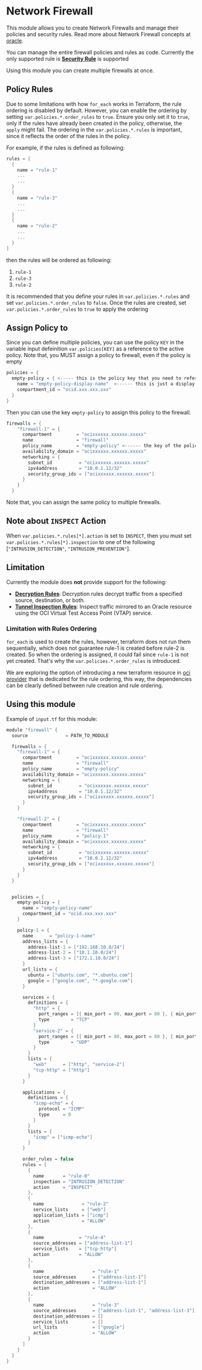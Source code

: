 # Network Firewall

This module allows you to create  Network Firewalls and manage their policies and security rules. Read more about Network Firewall concepts at [oracle](https://docs.oracle.com/en-us/iaas/Content/network-firewall/overview.htm).

You can manage the entire firewall policies and rules as code. Currently the only supported rule is [**Security Rule**](https://docs.oracle.com/en-us/iaas/Content/network-firewall/policy-components.htm#components) is supported

Using this module you can create multiple firewalls at once.

## Policy Rules
Due to some limitations with how `for_each` works in Terraform, the rule ordering is disabled by default. However, you can enable the ordering by setting `var.policies.*.order_rules` to `true`. Ensure you only set it to `true`, only if the rules have already been created in the policy, otherwise, the `apply` might fail. The ordering in the `var.policies.*.rules` is important, since it reflects the order of the rules in the policy.

For example, if the rules is defined as following:
```h
rules = [
  {
    name = "rule-1"
    ...
    ...
  }
  {
    name = "rule-3"
    ...
    ...
  }
  {
    name = "rule-2"
    ...
    ...
  }
]
```
then the rules will be ordered as following:
1. `rule-1`
2. `rule-3`
3. `rule-2`


It is recommended that you define your rules in `var.policies.*.rules` and set `var.policies.*.order_rules` to `false`. Once the rules are created, set `var.policies.*.order_rules` to `true` to apply the ordering

## Assign Policy to 
Since you can define multiple policies, you can use the policy `KEY` in the variable input defeinition `var.policies[KEY]` as a reference to the active policy. Note that, you MUST assign a policy to firewall, even if the policy is empty
```h
policies = {
  empty-policy = { <----- this is the policy key that you need to refer to in the firewall
    name = "empty-policy-display-name"  <------ this is just a display name
    compartment_id = "ocid.xxx.xxx.xxx"
  }
}
```
Then you can use the key `empty-policy` to assign this policy to the firewall.

```h
firewalls = {
    "firewall-1" = {
      compartment         = "ocixxxxxx.xxxxxx.xxxxx"
      name                = "firewall"
      policy_name         = "empty-policy" <------ the key of the policy created 
      availability_domain = "ocixxxxxx.xxxxxx.xxxxx"
      networking = {
        subnet_id          = "ocixxxxxx.xxxxxx.xxxxx"
        ipv4address        = "10.0.1.12/32"
        security_group_ids = ["ocixxxxxx.xxxxxx.xxxxx"]
      }
    }
  }

```

Note that, you can assign the same policy to multiple firewalls.

##
## Note about `INSPECT` Action
When `var.policies.*.rules[*].action` is set to `INSPECT`, then you must set `var.policies.*.rules[*].inspection` to one of the following [`"INTRUSION_DETECTION"`, `"INTRUSION_PREVENTION"`].

## Limitation
Currently the module does **not** provide support for the following:
* [**Decryption Rules**](https://docs.oracle.com/en-us/iaas/Content/network-firewall/policy-components.htm#components): Decryption rules decrypt traffic from a specified source, destination, or both.
* [**Tunnel Inspection Rules**](https://docs.oracle.com/en-us/iaas/Content/network-firewall/policy-components.htm#components): Inspect traffic mirrored to an Oracle resource using the OCI Virtual Test Access Point (VTAP) service.
### Limitation with Rules Ordering
`for_each` is used to create the rules, however, terraform does not run them sequentially, which does not guarantee rule-1 is created before rule-2 is created. So when the ordering is assigned, it could fail since `rule-1` is not yet created. That's why the `var.policies.*.order_rules` is introduced.

We are exploring the option of introducing a new terraform resource in [oci provider](https://github.com/oracle/terraform-provider-oci) that is dedicated for the rule ordering, this way, the dependencies can be clearly defined between rule creation and rule ordering.

## Using this module


Example of `input.tf` for this module:

```h
module "firewall" {
  source              = PATH_TO_MODULE

  firewalls = {
    "firewall-1" = {
      compartment         = "ocixxxxxx.xxxxxx.xxxxx"
      name                = "firewall"
      policy_name         = "empty-policy"
      availability_domain = "ocixxxxxx.xxxxxx.xxxxx"
      networking = {
        subnet_id          = "ocixxxxxx.xxxxxx.xxxxx"
        ipv4address        = "10.0.1.12/32"
        security_group_ids = ["ocixxxxxx.xxxxxx.xxxxx"]
      }
    }

    "firewall-2" = {
      compartment         = "ocixxxxxx.xxxxxx.xxxxx"
      name                = "firewall"
      policy_name         = "policy-1"
      availability_domain = "ocixxxxxx.xxxxxx.xxxxx"
      networking = {
        subnet_id          = "ocixxxxxx.xxxxxx.xxxxx"
        ipv4address        = "10.0.2.12/32"
        security_group_ids = ["ocixxxxxx.xxxxxx.xxxxx"]
      }
    }
  }


  policies = {
    empty-policy = {  
      name = "empty-policy-name"
      compartment_id = "ocid.xxx.xxx.xxx"
    }

    policy-1 = {
      name      = "policy-1-name"
      address_lists = {
        address-list-1 = ["192.168.10.0/24"]
        address-list-2 = ["10.1.10.0/24"]
        address-list-3 = ["172.1.10.0/24"]
      }
      url_lists = {
        ubuntu = ["ubuntu.com", "*.ubuntu.com"]
        google = ["google.com", "*.google.com"]
      }

      services = {
        definitions = {
          "http" = {
            port_ranges = [{ min_port = 80, max_port = 80 }, { min_port = 8080, max_port = 8080 }]
            type        = "TCP"
          }
          "service-2" = {
            port_ranges = [{ min_port = 80, max_port = 80 }, { min_port = 8080, max_port = 8080 }]
            type        = "UDP"
          }
        }
        lists = {
          "web"      = ["http", "service-2"]
          "tcp-http" = ["http"]
        }
      }

      applications = {
        definitions = {
          "icmp-echo" = {
            protocol = "ICMP"
            type     = 0
          }
        }
        lists = {
          "icmp" = ["icmp-echo"]
        }
      }

      order_rules = false
      rules = [
        {
          name       = "rule-0"
          inspection = "INTRUSION_DETECTION"
          action     = "INSPECT"
        },
        {
          name              = "rule-2"
          service_lists     = ["web"]
          application_lists = ["icmp"]
          action            = "ALLOW"
        },
        {
          name             = "rule-4"
          source_addresses = ["address-list-1"]
          service_lists    = ["tcp-http"]
          action           = "ALLOW"
        },
        {
          name                  = "rule-1"
          source_addresses      = ["address-list-1"]
          destination_addresses = ["address-list-1"]
          action                = "ALLOW"
        },
        {
          name                  = "rule-3"
          source_addresses      = ["address-list-1", "address-list-3"]
          destination_addresses = []
          service_lists         = []
          url_lists             = ["google"]
          action                = "ALLOW"
        }
      ]
    }
  }
}
```
